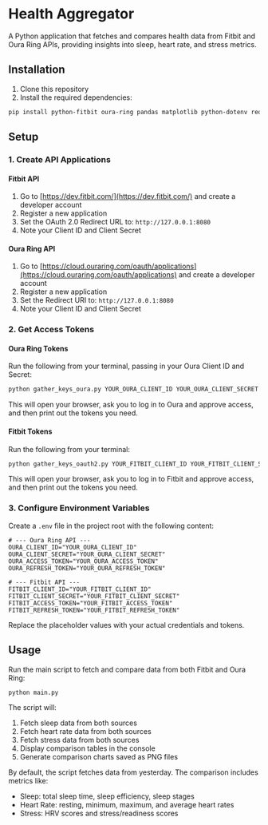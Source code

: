 # Health Aggregator

A Python application that fetches and compares health data from Fitbit and Oura Ring APIs, providing insights into sleep, heart rate, and stress metrics.

## Installation

1. Clone this repository
2. Install the required dependencies:

```bash
pip install python-fitbit oura-ring pandas matplotlib python-dotenv requests-oauthlib
```

## Setup

### 1. Create API Applications

#### Fitbit API
1. Go to [https://dev.fitbit.com/](https://dev.fitbit.com/) and create a developer account
2. Register a new application
3. Set the OAuth 2.0 Redirect URL to: `http://127.0.0.1:8080`
4. Note your Client ID and Client Secret

#### Oura Ring API
1. Go to [https://cloud.ouraring.com/oauth/applications](https://cloud.ouraring.com/oauth/applications) and create a developer account
2. Register a new application
3. Set the Redirect URI to: `http://127.0.0.1:8080`
4. Note your Client ID and Client Secret

### 2. Get Access Tokens

#### Oura Ring Tokens

Run the following from your terminal, passing in your Oura Client ID and Secret:
```bash
python gather_keys_oura.py YOUR_OURA_CLIENT_ID YOUR_OURA_CLIENT_SECRET
```
This will open your browser, ask you to log in to Oura and approve access, and then print out the tokens you need.

#### Fitbit Tokens

Run the following from your terminal:
```bash
python gather_keys_oauth2.py YOUR_FITBIT_CLIENT_ID YOUR_FITBIT_CLIENT_SECRET
```
This will open your browser, ask you to log in to Fitbit and approve access, and then print out the tokens you need.

### 3. Configure Environment Variables

Create a `.env` file in the project root with the following content:

```
# --- Oura Ring API ---
OURA_CLIENT_ID="YOUR_OURA_CLIENT_ID"
OURA_CLIENT_SECRET="YOUR_OURA_CLIENT_SECRET"
OURA_ACCESS_TOKEN="YOUR_OURA_ACCESS_TOKEN"
OURA_REFRESH_TOKEN="YOUR_OURA_REFRESH_TOKEN"

# --- Fitbit API ---
FITBIT_CLIENT_ID="YOUR_FITBIT_CLIENT_ID"
FITBIT_CLIENT_SECRET="YOUR_FITBIT_CLIENT_SECRET"
FITBIT_ACCESS_TOKEN="YOUR_FITBIT_ACCESS_TOKEN"
FITBIT_REFRESH_TOKEN="YOUR_FITBIT_REFRESH_TOKEN"
```

Replace the placeholder values with your actual credentials and tokens.

## Usage

Run the main script to fetch and compare data from both Fitbit and Oura Ring:

```bash
python main.py
```

The script will:
1. Fetch sleep data from both sources
2. Fetch heart rate data from both sources
3. Fetch stress data from both sources
4. Display comparison tables in the console
5. Generate comparison charts saved as PNG files

By default, the script fetches data from yesterday. The comparison includes metrics like:
- Sleep: total sleep time, sleep efficiency, sleep stages
- Heart Rate: resting, minimum, maximum, and average heart rates
- Stress: HRV scores and stress/readiness scores

